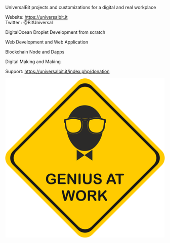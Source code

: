 
UniversalBit
projects and customizations for a digital and real workplace

Website: https://universalbit.it    
Twitter : @BitUniversal



DigitalOcean Droplet Development from scratch

Web Development and Web Application

Blockchain Node and Dapps

Digital Making and Making

Support: https://universalbit.it/index.php/donation

[![Alt text](https://github.com/universalbit-dev/universalbit-dev/blob/main/genius-4807154_1280.png)](https://universalbit.it)
